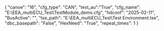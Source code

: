 {
        "canoe": "16",
        "cfg_type": "CAN",
        "test_au":"True",
        "cfg_name": "E:\\EEA_multiECU_Test\\TestModule_demo.cfg",
        "hdconf": "2025-02-11",
        "BusActive": "",
        "tse_path": "E:\\EEA_multiECU_Test\\Test Environment.tse",
        "dbc_basepath": "False",
        "HexNeed": "True",
        "repeat_times": 1
    }